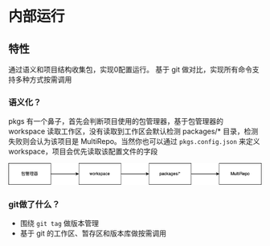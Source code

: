 # 内部运行
## 特性
通过语义和项目结构收集包，实现0配置运行。
基于 git 做对比，实现所有命令支持多种方式按需调用

### 语义化？
pkgs 有一个鼻子，首先会判断项目使用的包管理器，基于包管理器的 workspace 读取工作区，没有读取到工作区会默认检测 packages/* 目录，检测失败则会认为该项目是 MultiRepo。当然你也可以通过 `pkgs.config.json` 来定义workspace，项目会优先读取该配置文件的字段

![workspace检测](./assets//images/workspace.png)

### git做了什么？
- 围绕 `git tag` 做版本管理
- 基于 git 的工作区、暂存区和版本库做按需调用

